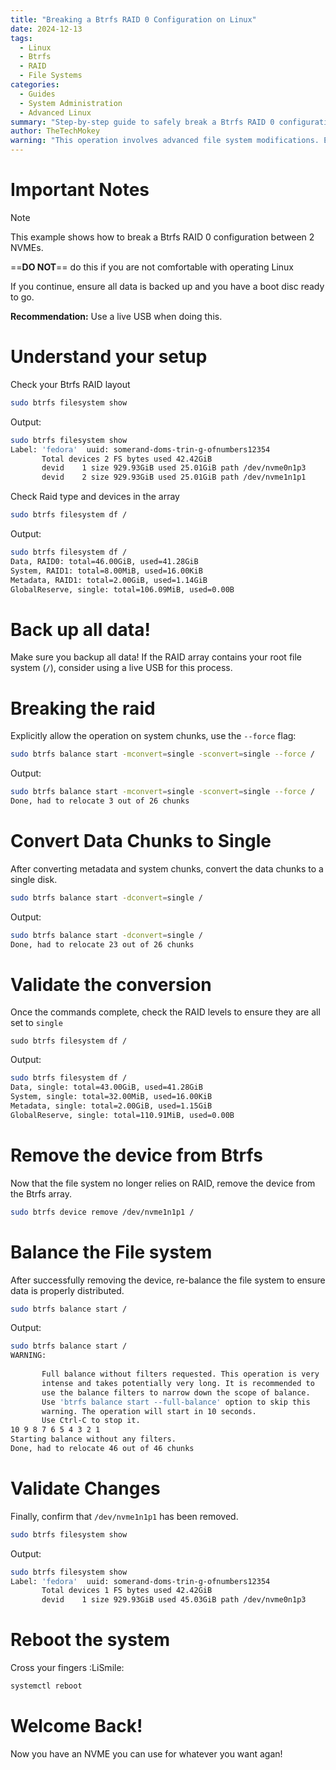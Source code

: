 ```yaml
---
title: "Breaking a Btrfs RAID 0 Configuration on Linux"
date: 2024-12-13
tags:
  - Linux
  - Btrfs
  - RAID
  - File Systems
categories:
  - Guides
  - System Administration
  - Advanced Linux
summary: "Step-by-step guide to safely break a Btrfs RAID 0 configuration between two NVMe drives, with detailed commands and recommendations."
author: TheTechMokey
warning: "This operation involves advanced file system modifications. Ensure data backup and use a live USB for safety."
---
```



# Important Notes

> [!NOTE]
> This example shows how to break a Btrfs RAID 0 configuration between 2 NVMEs.
> 
> ==**DO NOT**== do this if you are not comfortable with operating Linux
> 
> If you continue, ensure all data is backed up and you have a boot disc ready to go.
> 
> **Recommendation:** Use a live USB when doing this. 

# Understand your setup
Check your Btrfs RAID layout
```sh
sudo btrfs filesystem show
```
Output:
```sh
sudo btrfs filesystem show      
Label: 'fedora'  uuid: somerand-doms-trin-g-ofnumbers12354  
       Total devices 2 FS bytes used 42.42GiB  
       devid    1 size 929.93GiB used 25.01GiB path /dev/nvme0n1p3  
       devid    2 size 929.93GiB used 25.01GiB path /dev/nvme1n1p1
```

Check Raid type and devices in the array
```sh
sudo btrfs filesystem df /
```
Output:
```sh
sudo btrfs filesystem df /  
Data, RAID0: total=46.00GiB, used=41.28GiB  
System, RAID1: total=8.00MiB, used=16.00KiB  
Metadata, RAID1: total=2.00GiB, used=1.14GiB  
GlobalReserve, single: total=106.09MiB, used=0.00B
```
# Back up all data!
Make sure you backup all data! 
If the RAID array contains your root file system (`/`), consider using a live USB for this process.

# Breaking the raid
Explicitly allow the operation on system chunks, use the `--force` flag:
```sh
sudo btrfs balance start -mconvert=single -sconvert=single --force /
```
Output:
```sh
sudo btrfs balance start -mconvert=single -sconvert=single --force /
Done, had to relocate 3 out of 26 chunks
```
# Convert Data Chunks to Single
After converting metadata and system chunks, convert the data chunks to a single disk.
```sh
sudo btrfs balance start -dconvert=single /  
```
Output:
```sh
sudo btrfs balance start -dconvert=single /  
Done, had to relocate 23 out of 26 chunks
```
# Validate the conversion
Once the commands complete, check the RAID levels to ensure they are all set to `single`
```
sudo btrfs filesystem df /  
```
Output:
```sh
sudo btrfs filesystem df /  
Data, single: total=43.00GiB, used=41.28GiB  
System, single: total=32.00MiB, used=16.00KiB  
Metadata, single: total=2.00GiB, used=1.15GiB  
GlobalReserve, single: total=110.91MiB, used=0.00B
```

# Remove the device from Btrfs
Now that the file system no longer relies on RAID, remove the device from the Btrfs array.
```sh
sudo btrfs device remove /dev/nvme1n1p1 /
```

# Balance the File system
After successfully removing the device, re-balance the file system to ensure data is properly distributed.
```sh
sudo btrfs balance start /
```
Output:
```sh
sudo btrfs balance start /
WARNING:  
  
       Full balance without filters requested. This operation is very  
       intense and takes potentially very long. It is recommended to  
       use the balance filters to narrow down the scope of balance.  
       Use 'btrfs balance start --full-balance' option to skip this  
       warning. The operation will start in 10 seconds.  
       Use Ctrl-C to stop it.  
10 9 8 7 6 5 4 3 2 1  
Starting balance without any filters.  
Done, had to relocate 46 out of 46 chunks
```

# Validate Changes
Finally, confirm that `/dev/nvme1n1p1` has been removed.
```sh
sudo btrfs filesystem show  
```
Output:
```sh
sudo btrfs filesystem show  
Label: 'fedora'  uuid: somerand-doms-trin-g-ofnumbers12354  
       Total devices 1 FS bytes used 42.42GiB  
       devid    1 size 929.93GiB used 45.03GiB path /dev/nvme0n1p3
```

# Reboot the system
Cross your fingers :LiSmile:
```sh
systemctl reboot
```

# Welcome Back!
Now you have an NVME you can use for whatever you want agan!